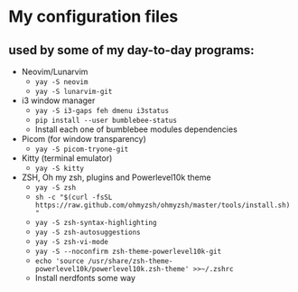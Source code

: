 # My configuration files
## used by some of my day-to-day programs:

- Neovim/Lunarvim
  - `yay -S neovim`
  - `yay -S lunarvim-git`
- i3 window manager
  - `yay -S i3-gaps feh dmenu i3status`
  - `pip install --user bumblebee-status`
  - Install each one of bumblebee modules dependencies
- Picom (for window transparency)
  - `yay -S picom-tryone-git`
- Kitty (terminal emulator)
  - `yay -S kitty`
- ZSH, Oh my zsh, plugins and Powerlevel10k theme
  - `yay -S zsh`
  - `sh -c "$(curl -fsSL https://raw.github.com/ohmyzsh/ohmyzsh/master/tools/install.sh)"`
  - `yay -S zsh-syntax-highlighting`
  - `yay -S zsh-autosuggestions`
  - `yay -S zsh-vi-mode`
  - `yay -S --noconfirm zsh-theme-powerlevel10k-git`
  - `echo 'source /usr/share/zsh-theme-powerlevel10k/powerlevel10k.zsh-theme' >>~/.zshrc`
  - Install nerdfonts some way
